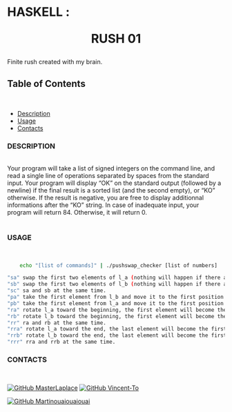 # HASKELL : <p align="center">RUSH 01</p>

Finite rush created with my brain.
<br>

## Table of Contents
<br>

- [Description](#description)
- [Usage](#usage)
- [Contacts](#contacts)

<div id='description'/>

### DESCRIPTION
<br>
Your program will take a list of signed integers on the command line, and read a single line of operations
separated by spaces from the standard input.
Your program will display “OK” on the standard output (followed by a newline) if the final result is a sorted
list (and the second empty), or “KO” otherwise.
If the result is negative, you are free to display additionnal informations after the “KO” string.
In case of inadequate input, your program will return 84. Otherwise, it will return 0.<br><br>

<div id='usage'/>

### USAGE
<br>

```bash
    echo "[list of commands]" | ./pushswap_checker [list of numbers]
```

```bash
"sa" swap the first two elements of l_a (nothing will happen if there aren’t enough elements).
"sb" swap the first two elements of l_b (nothing will happen if there aren’t enough elements).
"sc" sa and sb at the same time.
"pa" take the first element from l_b and move it to the first position on the l_a list (nothing will happen if l_b is empty).
"pb" take the first element from l_a and move it to the first position on the l_b list (nothing will happen if l_a is empty).
"ra" rotate l_a toward the beginning, the first element will become the last.
"rb" rotate l_b toward the beginning, the first element will become the last.
"rr" ra and rb at the same time.
"rra" rotate l_a toward the end, the last element will become the first.
"rrb" rotate l_b toward the end, the last element will become the first.
"rrr" rra and rrb at the same time.
```

<div id='contacts'/>

### CONTACTS
<br>

[![GitHub MasterLaplace](https://img.shields.io/github/followers/MasterLaplace?label=MasterLaplace&style=social)](https://github.com/MasterLaplace)
[![GitHub Vincent-To](https://img.shields.io/github/followers/Vincent-To?label=Vincent-To&style=social)](https://github.com/Vincent-To)


[![GitHub Martinouaiouaiouai](https://img.shields.io/github/followers/Martinouaiouaiouai?label=Martinouaiouaiouai&style=social)](https://github.com/Martinouaiouaiouai)